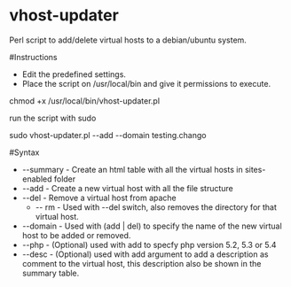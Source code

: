 vhost-updater
=============

Perl script to add/delete virtual hosts to a debian/ubuntu system.

#Instructions
* Edit the predefined settings.
* Place the script on /usr/local/bin and give it permissions to execute.

chmod +x /usr/local/bin/vhost-updater.pl

run the script with sudo

sudo vhost-updater.pl --add --domain testing.chango

#Syntax
* --summary - Create an html table with all the virtual hosts in sites-enabled folder
* --add     - Create a new virtual host with all the file structure
* --del     - Remove a virtual host from apache
  * -- rm   - Used with --del switch, also removes the directory for that virtual host.
* --domain  - Used with (add | del) to specify the name of the new virtual host to be added or removed.
* --php     - (Optional) used with add to specfy php version 5.2, 5.3 or 5.4
* --desc    - (Optional) used with add argument to  add a description as comment to the virtual host, this description also be shown in the summary table.
